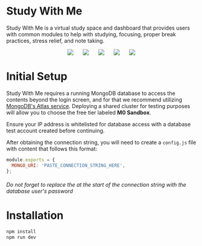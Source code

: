 # Study With Me
Study With Me is a virtual study space and dashboard that provides users with common modules to help with studying, focusing, proper break practices, stress relief, and note taking.

<div align="center" style="display: flex; justify-content: center; gap: 25px;">
  <img src="https://img.shields.io/badge/JavaScript-F7DF1E?style=for-the-badge&logo=JavaScript&logoColor=white">
  <img src="https://img.shields.io/badge/React-20232A?style=for-the-badge&logo=react&logoColor=61DAFB">
  <img src="https://img.shields.io/badge/express.js-%23404d59.svg?style=for-the-badge&logo=express&logoColor=%2361DAFB">
  <img src="https://img.shields.io/badge/React_Router-CA4245?style=for-the-badge&logo=react-router&logoColor=white">
  <img src="https://img.shields.io/badge/MongoDB-%234ea94b.svg?style=for-the-badge&logo=mongodb&logoColor=white">
</div>

# Initial Setup
Study With Me requires a running MongoDB database to access the contents beyond the login screen, and for that we recommend utilizing [MongoDB's Atlas service](https://www.mongodb.com/atlas/database). Deploying a shared cluster for testing purposes will allow you to choose the free tier labeled **M0 Sandbox**.

Ensure your IP address is whitelisted for database access with a database test account created before continuing.

After obtaining the connection string, you will need to create a `config.js` file with content that follows this format:
```js
module.exports = {
  MONGO_URI: 'PASTE_CONNECTION_STRING_HERE',
};
```
###### Do not forget to replace the <password> at the start of the connection string with the database user's password

# Installation
```sh
npm install
npm run dev
```